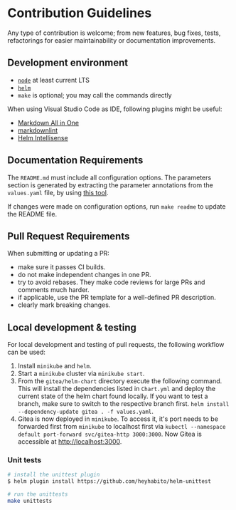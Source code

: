 # Contribution Guidelines

Any type of contribution is welcome; from new features, bug fixes, tests,
refactorings for easier maintainability or documentation improvements.

## Development environment

- [`node`](https://nodejs.org/en/) at least current LTS
- [`helm`](https://helm.sh/docs/intro/install/)
- `make` is optional; you may call the commands directly

When using Visual Studio Code as IDE, following plugins might be useful:

- [Markdown All in One](https://marketplace.visualstudio.com/items?itemName=yzhang.markdown-all-in-one)
- [markdownlint](https://marketplace.visualstudio.com/items?itemName=DavidAnson.vscode-markdownlint)
- [Helm Intellisense](https://marketplace.visualstudio.com/items?itemName=Tim-Koehler.helm-intellisense)

## Documentation Requirements

The `README.md` must include all configuration options. The parameters section
is generated by extracting the parameter annotations from the `values.yaml` file,
by using [this tool](https://github.com/bitnami-labs/readme-generator-for-helm).

If changes were made on configuration options, run `make readme` to update the
README file.

## Pull Request Requirements

When submitting or updating a PR:

- make sure it passes CI builds.
- do not make independent changes in one PR.
- try to avoid rebases. They make code reviews for large PRs and comments much harder.
- if applicable, use the PR template for a well-defined PR description.
- clearly mark breaking changes.

## Local development & testing

For local development and testing of pull requests, the following workflow can
be used:

1. Install `minikube` and `helm`.
2. Start a `minikube` cluster via `minikube start`.
3. From the `gitea/helm-chart` directory execute the following command. This
   will install the dependencies listed in `Chart.yml` and deploy the current
   state of the helm chart found locally. If you want to test a branch, make
   sure to switch to the respective branch first.
  `helm install --dependency-update gitea . -f values.yaml`.
4. Gitea is now deployed in `minikube`. To access it, it's port needs to be
   forwarded first from `minikube` to localhost first via `kubectl --namespace
   default port-forward svc/gitea-http 3000:3000`. Now Gitea is accessible at
   [http://localhost:3000](http://localhost:3000).

### Unit tests

```bash
# install the unittest plugin
$ helm plugin install https://github.com/heyhabito/helm-unittest

# run the unittests
make unittests
```
